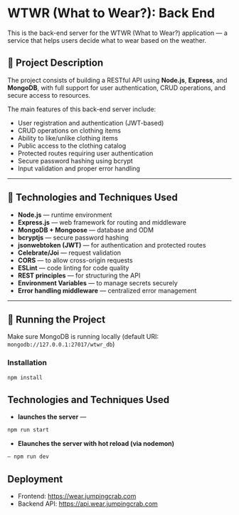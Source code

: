 # WTWR (What to Wear?): Back End

This is the back-end server for the WTWR (What to Wear?) application — a service that helps users decide what to wear based on the weather.

## 🧰 Project Description

The project consists of building a RESTful API using **Node.js**, **Express**, and **MongoDB**, with full support for user authentication, CRUD operations, and secure access to resources.

The main features of this back-end server include:

- User registration and authentication (JWT-based)
- CRUD operations on clothing items
- Ability to like/unlike clothing items
- Public access to the clothing catalog
- Protected routes requiring user authentication
- Secure password hashing using bcrypt
- Input validation and proper error handling

---

## 🚀 Technologies and Techniques Used

- **Node.js** — runtime environment
- **Express.js** — web framework for routing and middleware
- **MongoDB + Mongoose** — database and ODM
- **bcryptjs** — secure password hashing
- **jsonwebtoken (JWT)** — for authentication and protected routes
- **Celebrate/Joi** — request validation
- **CORS** — to allow cross-origin requests
- **ESLint** — code linting for code quality
- **REST principles** — for structuring the API
- **Environment Variables** — to manage secrets securely
- **Error handling middleware** — centralized error management

---

## 🧪 Running the Project

Make sure MongoDB is running locally (default URI: `mongodb://127.0.0.1:27017/wtwr_db`)

### Installation

```bash
npm install
```

## Technologies and Techniques Used

- **launches the server** —

```bash
npm run start
```

- **Elaunches the server with hot reload (via nodemon)**

```bash
— npm run dev
```

## Deployment

- Frontend: https://wear.jumpingcrab.com
- Backend API: https://api.wear.jumpingcrab.com
